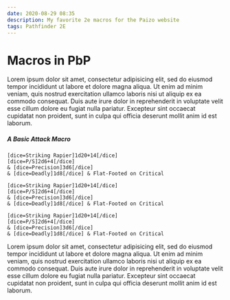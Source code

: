 ```yaml
---
date: 2020-08-29 08:35
description: My favorite 2e macros for the Paizo website
tags: Pathfinder 2E
---
```

# Macros in PbP

Lorem ipsum dolor sit amet, consectetur adipisicing elit, sed do eiusmod tempor incididunt ut labore et dolore magna aliqua. Ut enim ad minim veniam, quis nostrud exercitation ullamco laboris nisi ut aliquip ex ea commodo consequat. Duis aute irure dolor in reprehenderit in voluptate velit esse cillum dolore eu fugiat nulla pariatur. Excepteur sint occaecat cupidatat non proident, sunt in culpa qui officia deserunt mollit anim id est laborum.

##### A Basic Attack Macro

```
[dice=Striking Rapier]1d20+14[/dice] 
[dice=P/S]2d6+4[/dice]
& [dice=Precision]3d6[/dice]
& [dice=Deadly]1d8[/dice] & Flat-Footed on Critical

[dice=Striking Rapier]1d20+14[/dice] 
[dice=P/S]2d6+4[/dice]
& [dice=Precision]3d6[/dice]
& [dice=Deadly]1d8[/dice] & Flat-Footed on Critical

[dice=Striking Rapier]1d20+14[/dice] 
[dice=P/S]2d6+4[/dice]
& [dice=Precision]3d6[/dice]
& [dice=Deadly]1d8[/dice] & Flat-Footed on Critical
```
Lorem ipsum dolor sit amet, consectetur adipisicing elit, sed do eiusmod tempor incididunt ut labore et dolore magna aliqua. Ut enim ad minim veniam, quis nostrud exercitation ullamco laboris nisi ut aliquip ex ea commodo consequat. Duis aute irure dolor in reprehenderit in voluptate velit esse cillum dolore eu fugiat nulla pariatur. Excepteur sint occaecat cupidatat non proident, sunt in culpa qui officia deserunt mollit anim id est laborum.
